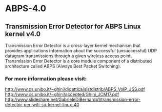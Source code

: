 # ABPS-4.0
## Transmission Error Detector for ABPS Linux kernel v4.0

Transmission Error Detector is a cross-layer kernel mechanism that provides applications information about the successful (unsuccessful) UDP datagram transmissions through a given wireless access point.
Transmission Error Detector is a core module component of a distributed architecture called ABPS (Always Best Packet Switching).




### For more information please visit:

http://www.cs.unibo.it/~ghini/didattica/sistdistrib/ABPS_VoIP_JSS.pdf
http://www.cs.unibo.it/~ghini/accepted/Ghini_JCM17.pdf
http://www.slideshare.net/GabrieleDiBernardo1/transmission-error-detector-per-wifi-su-kernel-linux-40
